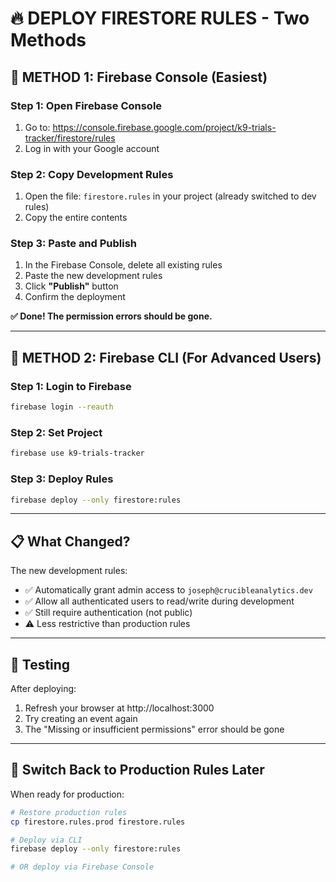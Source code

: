 # 🔥 DEPLOY FIRESTORE RULES - Two Methods

## 🎯 METHOD 1: Firebase Console (Easiest)

### Step 1: Open Firebase Console
1. Go to: https://console.firebase.google.com/project/k9-trials-tracker/firestore/rules
2. Log in with your Google account

### Step 2: Copy Development Rules
1. Open the file: `firestore.rules` in your project (already switched to dev rules)
2. Copy the entire contents

### Step 3: Paste and Publish
1. In the Firebase Console, delete all existing rules
2. Paste the new development rules
3. Click **"Publish"** button
4. Confirm the deployment

**✅ Done! The permission errors should be gone.**

---

## 🎯 METHOD 2: Firebase CLI (For Advanced Users)

### Step 1: Login to Firebase
```bash
firebase login --reauth
```

### Step 2: Set Project
```bash
firebase use k9-trials-tracker
```

### Step 3: Deploy Rules
```bash
firebase deploy --only firestore:rules
```

---

## 📋 What Changed?

The new development rules:
- ✅ Automatically grant admin access to `joseph@crucibleanalytics.dev`
- ✅ Allow all authenticated users to read/write during development
- ✅ Still require authentication (not public)
- ⚠️  Less restrictive than production rules

---

## 🧪 Testing

After deploying:
1. Refresh your browser at http://localhost:3000
2. Try creating an event again
3. The "Missing or insufficient permissions" error should be gone

---

## 🔄 Switch Back to Production Rules Later

When ready for production:

```bash
# Restore production rules
cp firestore.rules.prod firestore.rules

# Deploy via CLI
firebase deploy --only firestore:rules

# OR deploy via Firebase Console
```

